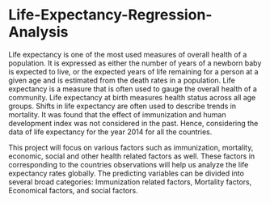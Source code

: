 # Life-Expectancy-Regression-Analysis

Life expectancy is one of the most used measures of overall health of a population. It is expressed as either the number of years of a newborn baby is expected to live, or the expected years of life remaining for a person at a given age and is estimated from the death rates in a population. Life expectancy is a measure that is often used to gauge the overall health of a community. Life expectancy at birth measures health status across all age groups. Shifts in life expectancy are often used to describe trends in mortality. It was found that the effect of immunization and human development index was not considered in the past. Hence, considering the data of life expectancy for the year 2014 for all the countries.

This project will focus on various factors such as immunization, mortality, economic, social and other health related factors as well. These factors in corresponding to the countries observations will help us analyze the life expectancy rates globally. The predicting variables can be divided into several broad categories: Immunization related factors, Mortality factors, Economical factors, and social factors.
